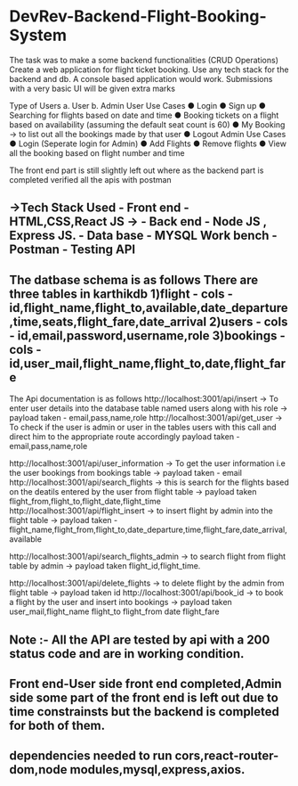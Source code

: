 # DevRev-Backend-Flight-Booking-System
The task was to make a some backend functionalities (CRUD Operations)
Create a web application for flight ticket booking. Use any tech stack for the backend and db.
A console based application would work. Submissions with a very basic UI will be given extra
marks

Type of Users
a. User
b. Admin
User Use Cases
● Login
● Sign up
● Searching for flights based on date and time
● Booking tickets on a flight based on availability (assuming the default
seat count is 60)
● My Booking -&gt; to list out all the bookings made by that user
● Logout
Admin Use Cases
● Login (Seperate login for Admin)
● Add Flights
● Remove flights
● View all the booking based on flight number and time

The front end part is still slightly left out where as the backend part is completed verified all the apis with postman

->Tech Stack Used - Front end - HTML,CSS,React JS
->                - Back end  - Node JS , Express JS.
                  - Data base - MYSQL Work bench
                  - Postman   - Testing API
  -------------------------------------------------------------------------------------------
  The datbase schema is as follows
  There are three tables in karthikdb
  1)flight    - cols - id,flight_name,flight_to,available,date_departure,time,seats,flight_fare,date_arrival
  2)users     - cols - id,email,password,username,role
  3)bookings  - cols - id,user_mail,flight_name,flight_to,date,flight_fare
  -----------------------------------------------------------------------------------------------
  
  The Api  documentation is as follows
http://localhost:3001/api/insert   ->  To enter user details into the database table named users along with his role
                                   -> payload taken - email,pass,name,role
http://localhost:3001/api/get_user -> To check if the user is admin or user in the tables users with this call and direct him to the appropriate route accordingly
                                       payload taken - email,pass,name,role
                                      
http://localhost:3001/api/user_information ->  To get the user information i.e the user bookings from bookings table
                                           ->  payload taken - email
http://localhost:3001/api/search_flights   -> this is search for the flights based on the deatils entered by the user from flight table
                                           -> payload taken flight_from,flight_to,flight_date,flight_time
http://localhost:3001/api/flight_insert    -> to insert flight by admin into the flight table
                                            -> payload taken - flight_name,flight_from,flight_to,date_departure,time,flight_fare,date_arrival,available
                                            
http://localhost:3001/api/search_flights_admin     -> to search flight from flight table by admin
                                                    -> payload taken flight_id,flight_time.
                                                    
http://localhost:3001/api/delete_flights            -> to delete flight by the admin from flight table
                                                    -> payload taken id
http://localhost:3001/api/book_id                   -> to book a flight by the user and insert into bookings
                                                    -> payload taken
                                                      user_mail,flight_name flight_to flight_from date flight_fare 
                                                      
Note :- All the API are tested by api with a 200 status code and are in working condition.
----------------------------------------------------------------------------------------------------------------------------------------
Front end-User side front end completed,Admin side some part of the front end is left out due to time constrainsts but the backend is completed for both of them.
----------------------------------------------------------------------------------------------------------------------------------------------------------------
dependencies needed to run  cors,react-router-dom,node modules,mysql,express,axios.
-------------------------------------------------------------------------------------------


  

 


